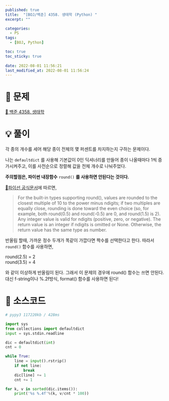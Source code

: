 ```yaml
---
published: true
title:  "[BOJ/백준] 4358. 생태학 (Python) "
excerpt: ""

categories:
  - PS
tags:
  - [BOJ, Python]

toc: true
toc_sticky: true
 
date: 2022-08-01 11:56:21
last_modified_at: 2022-08-01 11:56:24
---
```

# 🔎 문제
[🔗 백준 4358. 생태학](https://www.acmicpc.net/problem/4358)

# 💡 풀이

각 종의 개수를 세어 해당 종이 전체의 몇 퍼센트를 차지하는지 구하는 문제이다.

나는 `defaultdict` 를 사용해 기본값이 0인 딕셔너리를 만들어 종이 나올때마다 1씩 증가시켜주고, 이를 사전순으로 정렬해 값을 전체 개수로 나눠주었다.

**주의할점은, 파이썬 내장함수** `round()` **를 사용하면 안된다는 것이다.**

[🧷파이선 공식문서](https://docs.python.org/ko/3/library/functions.html#round)에 따르면,

>For the built-in types supporting round(), values are rounded to the closest multiple of 10 to the power minus ndigits; if two multiples are equally close, rounding is done toward the even choice (so, for example, both round(0.5) and round(-0.5) are 0, and round(1.5) is 2). Any integer value is valid for ndigits (positive, zero, or negative). The return value is an integer if ndigits is omitted or None. Otherwise, the return value has the same type as number.

반올림 할때, 가까운 정수 두개가 똑같이 가깝다면 짝수를 선택한다고 한다. 따라서 `round()` 함수를 사용하면,

round(2.5) = 2<br>
round(3.5) = 4

와 같이 이상하게 반올림이 된다. 그래서 이 문제의 경우에 round() 함수는 쓰면 안된다. 대신 f-string이나 %.2f방식, format() 함수를 사용하면 된다!

# 📃 소스코드
```python
# pypy3 117220kb / 428ms

import sys
from collections import defaultdict
input = sys.stdin.readline

dic = defaultdict(int)
cnt = 0

while True:
    line = input().rstrip()
    if not line:
        break
    dic[line] += 1
    cnt += 1

for k, v in sorted(dic.items()):
    print('%s %.4f'%(k, v/cnt * 100))
```
<br>